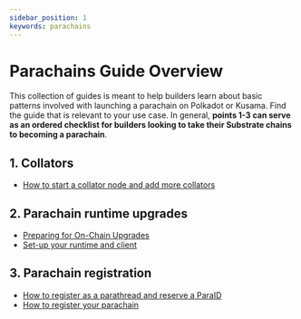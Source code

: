 ```yaml
---
sidebar_position: 1
keywords: parachains
---
```


# Parachains Guide Overview

This collection of guides is meant to help builders learn about basic patterns involved with
launching a parachain on
Polkadot or Kusama. Find the guide that is relevant to your use case. In general, **points 1-3 can serve as an ordered checklist for builders
looking to take their Substrate chains to becoming a parachain**.

## 1. Collators

- [How to start a collator node and add more collators](/docs/parachains/a-collators/start-collator-node)

## 2. Parachain runtime upgrades

- [Preparing for On-Chain Upgrades](/docs/parachains/b-runtime-upgrades/runtime-upgrades)
- [Set-up your runtime and client](/docs/parachains/b-runtime-upgrades/setup-runtime-and-client)

## 3. Parachain registration

- [How to register as a parathread and reserve a ParaID](/docs/parachains/c-registration/register-parathread)
- [How to register your parachain](/docs/parachains/c-registration/register-parachain)
